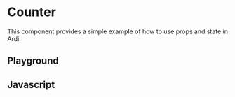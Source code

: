 # Counter

This component provides a simple example of how to use props and state in Ardi.

<script src="/components/counter.js" type="module"></script>

## Playground

<element-story tag="ardi-counter">
<script type="application/json">
  {
    "step": {
      "type": "number"
    }
  }
</script>
<ardi-counter step="3"></ardi-counter>
</element-story>

## Javascript

[](../components/counter.js ':include')
